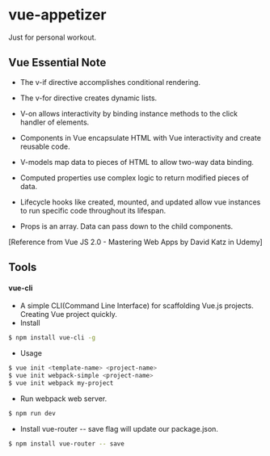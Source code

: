# vue-appetizer
Just for personal workout.

## Vue Essential Note
- The v-if directive accomplishes conditional rendering.

- The v-for directive creates dynamic lists.

- V-on allows interactivity by binding instance methods to the click handler of elements.

- Components in Vue encapsulate HTML with Vue interactivity and create reusable code.

- V-models map data to pieces of HTML to allow two-way data binding.

- Computed properties use complex logic to return modified pieces of data.

- Lifecycle hooks like created, mounted, and updated allow vue instances to run specific code throughout its lifespan.

- Props is an array. Data can pass down to the child components.

[Reference from Vue JS 2.0 - Mastering Web Apps by 
David Katz in Udemy]

## Tools
#### vue-cli 
- A simple CLI(Command Line Interface) for scaffolding Vue.js projects. Creating Vue project quickly.
- Install
``` bash
$ npm install vue-cli -g
```
- Usage
``` bash
$ vue init <template-name> <project-name>
$ vue init webpack-simple <project-name>
$ vue init webpack my-project
```
- Run webpack web server. 
``` bash
$ npm run dev
```
- Install vue-router
-- save flag will update our package.json. 
``` bash
$ npm install vue-router -- save
```